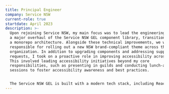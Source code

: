 ```yaml
---
title: Principal Engineer
company: Service NSW
current-role: true
startdate: April 2023
description: >-
  Upon rejoining Service NSW, my main focus was to lead the engineering team in
  a major overhaul of the Service NSW GEL component library, transitioning it to
  a monorepo architecture. Alongside these technical improvements, we were
  responsible for rolling out a new NSW brand-compliant theme across the
  organization. In addition to upgrading components and addressing support
  requests, I took on a proactive role in improving accessibility across teams.
  This involved leading accessibility initiatives beyond my core
  responsibilities, such as presenting in guilds and conducting lunch-and-learn
  sessions to foster accessibility awareness and best practices.


  The Service NSW GEL is built with a modern tech stack, including React (TypeScript), Styled Components, React Testing Library, JEST, Axe, TurboRepo, and Changesets.
---
```

